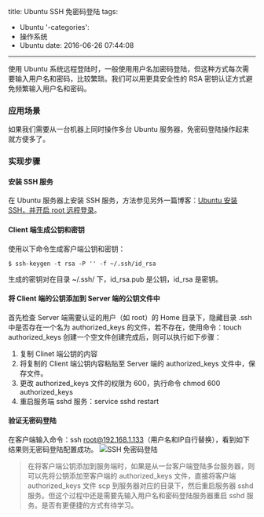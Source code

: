 title: Ubuntu SSH 免密码登陆
tags:
  - Ubuntu
'-categories':
  - 操作系统
  - Ubuntu
date: 2016-06-26 07:44:08
---

使用 Ubuntu 系统远程登陆时，一般使用用户名加密码登陆，但这种方式每次需要输入用户名和密码，比较繁琐。我们可以用更具安全性的 RSA 密钥认证方式避免频繁输入用户名和密码。

<!-- more -->

### 应用场景

如果我们需要从一台机器上同时操作多台 Ubuntu 服务器，免密码登陆操作起来就方便多了。

### 实现步骤
#### 安装 SSH 服务

在 Ubuntu 服务器上安装 SSH 服务，方法参见另外一篇博客：[Ubuntu 安装 SSH，并开启 root 远程登录](http://zhang-jc.github.io/2016/05/25/Ubuntu-%E5%AE%89%E8%A3%85-SSH%EF%BC%8C%E5%B9%B6%E5%BC%80%E5%90%AF-root-%E8%BF%9C%E7%A8%8B%E7%99%BB%E5%BD%95/)。

#### Client 端生成公钥和密钥

使用以下命令生成客户端公钥和密钥：

    $ ssh-keygen -t rsa -P '' -f ~/.ssh/id_rsa

生成的密钥对在目录 ~/.ssh/ 下，id_rsa.pub 是公钥，id_rsa 是密钥。

#### 将 Client 端的公钥添加到 Server 端的公钥文件中

首先检查 Server 端需要认证的用户（如 root）的 Home 目录下，隐藏目录 .ssh 中是否存在一个名为 authorized_keys 的文件，若不存在，使用命令：touch authorized_keys 创建一个空文件创建完成后，则可以执行如下步骤：

1. 复制 Clinet 端公钥的内容
2. 将复制的 Client 端公钥内容粘贴至 Server 端的 authorized_keys 文件中，保存文件。
3. 更改 authorized_keys 文件的权限为 600，执行命令 chmod 600  authorized_keys
4. 重启服务端 sshd 服务：service sshd restart

#### 验证无密码登陆

在客户端输入命令：ssh root@192.168.1.133（用户名和IP自行替换），看到如下结果则无密码登陆配置成功。
![SSH 免密码登陆](/uploads/20160626/ssh.png)

> 在将客户端公钥添加到服务端时，如果是从一台客户端登陆多台服务器，则可以先将公钥添加至客户端的 authorized_keys 文件，直接将客户端 authorized_keys 文件 scp 到服务器对应的目录下，然后重启服务器 sshd 服务。但这个过程中还是需要先输入用户名和密码登陆服务器重启 sshd 服务。是否有更便捷的方式有待学习。
